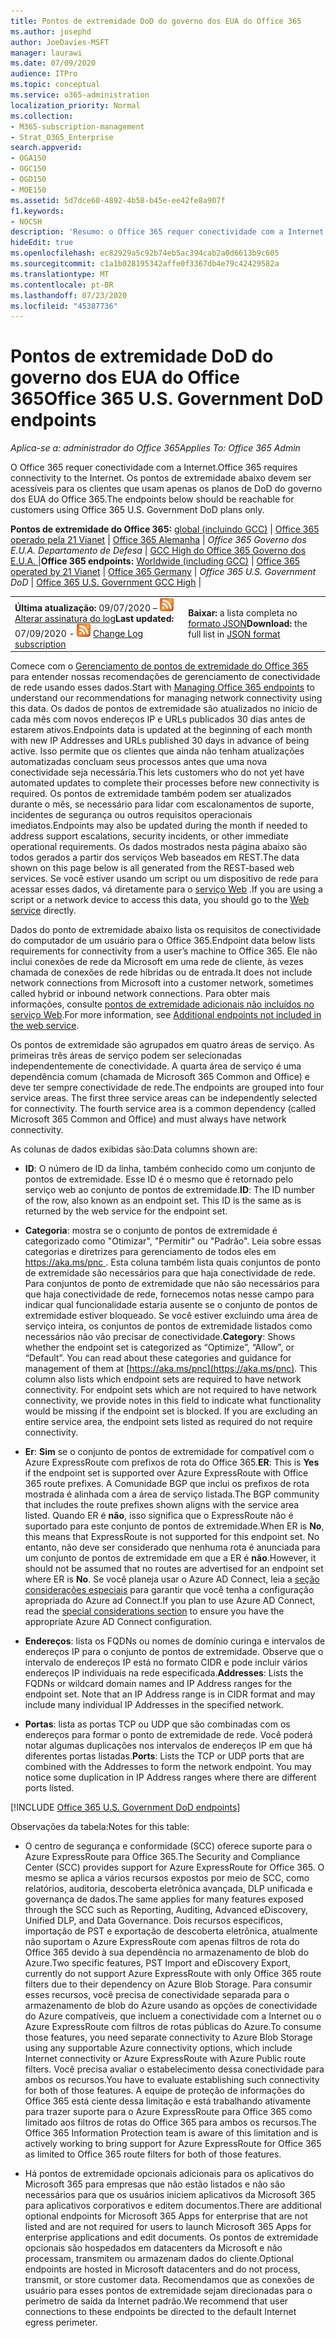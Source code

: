```yaml
---
title: Pontos de extremidade DoD do governo dos EUA do Office 365
ms.author: josephd
author: JoeDavies-MSFT
manager: laurawi
ms.date: 07/09/2020
audience: ITPro
ms.topic: conceptual
ms.service: o365-administration
localization_priority: Normal
ms.collection:
- M365-subscription-management
- Strat_O365_Enterprise
search.appverid:
- OGA150
- OGC150
- OGD150
- MOE150
ms.assetid: 5d7dce60-4892-4b58-b45e-ee42fe8a907f
f1.keywords:
- NOCSH
description: 'Resumo: o Office 365 requer conectividade com a Internet. Os pontos de extremidade abaixo devem ser acessíveis para os clientes que usam apenas os planos de DoD do governo dos EUA do Office 365.'
hideEdit: true
ms.openlocfilehash: ec82929a5c92b74eb5ac394cab2a0d6613b9c605
ms.sourcegitcommit: c1a1b028195342affe0f3367db4e79c42429582a
ms.translationtype: MT
ms.contentlocale: pt-BR
ms.lasthandoff: 07/23/2020
ms.locfileid: "45387736"
---
```

# <a name="office-365-us-government-dod-endpoints"></a><span data-ttu-id="25200-104">Pontos de extremidade DoD do governo dos EUA do Office 365</span><span class="sxs-lookup"><span data-stu-id="25200-104">Office 365 U.S. Government DoD endpoints</span></span>

<span data-ttu-id="25200-105">*Aplica-se a: administrador do Office 365*</span><span class="sxs-lookup"><span data-stu-id="25200-105">*Applies To: Office 365 Admin*</span></span>

 <span data-ttu-id="25200-106">O Office 365 requer conectividade com a Internet.</span><span class="sxs-lookup"><span data-stu-id="25200-106">Office 365 requires connectivity to the Internet.</span></span> <span data-ttu-id="25200-107">Os pontos de extremidade abaixo devem ser acessíveis para os clientes que usam apenas os planos de DoD do governo dos EUA do Office 365.</span><span class="sxs-lookup"><span data-stu-id="25200-107">The endpoints below should be reachable for customers using Office 365 U.S. Government DoD plans only.</span></span>
  
 <span data-ttu-id="25200-108">**Pontos de extremidade do Office 365:** [global (incluindo GCC)](urls-and-ip-address-ranges.md) | [Office 365 operado pela 21 Vianet](urls-and-ip-address-ranges-21vianet.md)  | [Office 365 Alemanha](office-365-germany-endpoints.md)  |  *Office 365 Governo dos E.U.A. Departamento de Defesa* | [GCC High do Office 365 Governo dos E.U.A. ](office-365-u-s-government-gcc-high-endpoints.md) |</span><span class="sxs-lookup"><span data-stu-id="25200-108">**Office 365 endpoints:** [Worldwide (including GCC)](urls-and-ip-address-ranges.md) | [Office 365 operated by 21 Vianet](urls-and-ip-address-ranges-21vianet.md)  | [Office 365 Germany](office-365-germany-endpoints.md) | *Office 365 U.S. Government DoD* | [Office 365 U.S. Government GCC High](office-365-u-s-government-gcc-high-endpoints.md) |</span></span>
  
|||
|:-----|:-----|
|<span data-ttu-id="25200-109">**Última atualização:** 09/07/2020 – ![RSS](media/5dc6bb29-25db-4f44-9580-77c735492c4b.png) [Alterar assinatura do log](https://endpoints.office.com/version/USGOVDoD?allversions=true&format=rss&clientrequestid=b10c5ed1-bad1-445f-b386-b919946339a7)</span><span class="sxs-lookup"><span data-stu-id="25200-109">**Last updated:** 07/09/2020 - ![RSS](media/5dc6bb29-25db-4f44-9580-77c735492c4b.png) [Change Log subscription](https://endpoints.office.com/version/USGOVDoD?allversions=true&format=rss&clientrequestid=b10c5ed1-bad1-445f-b386-b919946339a7)</span></span> <br/> |<span data-ttu-id="25200-110">**Baixar:** a lista completa no [formato JSON](https://endpoints.office.com/endpoints/USGOVDoD?clientrequestid=b10c5ed1-bad1-445f-b386-b919946339a7)</span><span class="sxs-lookup"><span data-stu-id="25200-110">**Download:** the full list in [JSON format](https://endpoints.office.com/endpoints/USGOVDoD?clientrequestid=b10c5ed1-bad1-445f-b386-b919946339a7)</span></span> <br/> |

 <span data-ttu-id="25200-111">Comece com o [Gerenciamento de pontos de extremidade do Office 365](managing-office-365-endpoints.md) para entender nossas recomendações de gerenciamento de conectividade de rede usando esses dados.</span><span class="sxs-lookup"><span data-stu-id="25200-111">Start with [Managing Office 365 endpoints](managing-office-365-endpoints.md) to understand our recommendations for managing network connectivity using this data.</span></span> <span data-ttu-id="25200-112">Os dados de pontos de extremidade são atualizados no início de cada mês com novos endereços IP e URLs publicados 30 dias antes de estarem ativos.</span><span class="sxs-lookup"><span data-stu-id="25200-112">Endpoints data is updated at the beginning of each month with new IP Addresses and URLs published 30 days in advance of being active.</span></span> <span data-ttu-id="25200-113">Isso permite que os clientes que ainda não tenham atualizações automatizadas concluam seus processos antes que uma nova conectividade seja necessária.</span><span class="sxs-lookup"><span data-stu-id="25200-113">This lets customers who do not yet have automated updates to complete their processes before new connectivity is required.</span></span> <span data-ttu-id="25200-114">Os pontos de extremidade também podem ser atualizados durante o mês, se necessário para lidar com escalonamentos de suporte, incidentes de segurança ou outros requisitos operacionais imediatos.</span><span class="sxs-lookup"><span data-stu-id="25200-114">Endpoints may also be updated during the month if needed to address support escalations, security incidents, or other immediate operational requirements.</span></span> <span data-ttu-id="25200-115">Os dados mostrados nesta página abaixo são todos gerados a partir dos serviços Web baseados em REST.</span><span class="sxs-lookup"><span data-stu-id="25200-115">The data shown on this page below is all generated from the REST-based web services.</span></span> <span data-ttu-id="25200-116">Se você estiver usando um script ou um dispositivo de rede para acessar esses dados, vá diretamente para o [serviço Web](office-365-ip-web-service.md) .</span><span class="sxs-lookup"><span data-stu-id="25200-116">If you are using a script or a network device to access this data, you should go to the [Web service](office-365-ip-web-service.md) directly.</span></span>

<span data-ttu-id="25200-117">Dados do ponto de extremidade abaixo lista os requisitos de conectividade do computador de um usuário para o Office 365.</span><span class="sxs-lookup"><span data-stu-id="25200-117">Endpoint data below lists requirements for connectivity from a user’s machine to Office 365.</span></span> <span data-ttu-id="25200-118">Ele não inclui conexões de rede da Microsoft em uma rede de cliente, às vezes chamada de conexões de rede híbridas ou de entrada.</span><span class="sxs-lookup"><span data-stu-id="25200-118">It does not include network connections from Microsoft into a customer network, sometimes called hybrid or inbound network connections.</span></span> <span data-ttu-id="25200-119">Para obter mais informações, consulte [pontos de extremidade adicionais não incluídos no serviço Web](additional-office365-ip-addresses-and-urls.md).</span><span class="sxs-lookup"><span data-stu-id="25200-119">For more information, see [Additional endpoints not included in the web service](additional-office365-ip-addresses-and-urls.md).</span></span> 

<span data-ttu-id="25200-p105">Os pontos de extremidade são agrupados em quatro áreas de serviço. As primeiras três áreas de serviço podem ser selecionadas independentemente de conectividade. A quarta área de serviço é uma dependência comum (chamada de Microsoft 365 Common and Office) e deve ter sempre conectividade de rede.</span><span class="sxs-lookup"><span data-stu-id="25200-p105">The endpoints are grouped into four service areas. The first three service areas can be independently selected for connectivity. The fourth service area is a common dependency (called Microsoft 365 Common and Office) and must always have network connectivity.</span></span>

<span data-ttu-id="25200-123">As colunas de dados exibidas são:</span><span class="sxs-lookup"><span data-stu-id="25200-123">Data columns shown are:</span></span>

- <span data-ttu-id="25200-p106">**ID**: O número de ID da linha, também conhecido como um conjunto de pontos de extremidade. Esse ID é o mesmo que é retornado pelo serviço web ao conjunto de pontos de extremidade.</span><span class="sxs-lookup"><span data-stu-id="25200-p106">**ID**: The ID number of the row, also known as an endpoint set. This ID is the same as is returned by the web service for the endpoint set.</span></span>

- <span data-ttu-id="25200-p107">**Categoria**: mostra se o conjunto de pontos de extremidade é categorizado como "Otimizar", "Permitir" ou "Padrão". Leia sobre essas categorias e diretrizes para gerenciamento de todos eles em [ https://aka.ms/pnc ](https://aka.ms/pnc). Esta coluna também lista quais conjuntos de ponto de extremidade são necessários para que haja conectividade de rede. Para conjuntos de ponto de extremidade que não são necessários para que haja conectividade de rede, fornecemos notas nesse campo para indicar qual funcionalidade estaria ausente se o conjunto de pontos de extremidade estiver bloqueado. Se você estiver excluindo uma área de serviço inteira, os conjuntos de pontos de extremidade listados como necessários não vão precisar de conectividade.</span><span class="sxs-lookup"><span data-stu-id="25200-p107">**Category**: Shows whether the endpoint set is categorized as “Optimize”, “Allow”, or “Default”. You can read about these categories and guidance for management of them at [https://aka.ms/pnc](https://aka.ms/pnc). This column also lists which endpoint sets are required to have network connectivity. For endpoint sets which are not required to have network connectivity, we provide notes in this field to indicate what functionality would be missing if the endpoint set is blocked. If you are excluding an entire service area, the endpoint sets listed as required do not require connectivity.</span></span>

- <span data-ttu-id="25200-131">**Er**: **Sim** se o conjunto de pontos de extremidade for compatível com o Azure ExpressRoute com prefixos de rota do Office 365.</span><span class="sxs-lookup"><span data-stu-id="25200-131">**ER**: This is **Yes** if the endpoint set is supported over Azure ExpressRoute with Office 365 route prefixes.</span></span> <span data-ttu-id="25200-132">A Comunidade BGP que inclui os prefixos de rota mostrada é alinhada com a área de serviço listada.</span><span class="sxs-lookup"><span data-stu-id="25200-132">The BGP community that includes the route prefixes shown aligns with the service area listed.</span></span> <span data-ttu-id="25200-133">Quando ER é **não**, isso significa que o ExpressRoute não é suportado para este conjunto de pontos de extremidade.</span><span class="sxs-lookup"><span data-stu-id="25200-133">When ER is **No**, this means that ExpressRoute is not supported for this endpoint set.</span></span> <span data-ttu-id="25200-134">No entanto, não deve ser considerado que nenhuma rota é anunciada para um conjunto de pontos de extremidade em que a ER é **não**.</span><span class="sxs-lookup"><span data-stu-id="25200-134">However, it should not be assumed that no routes are advertised for an endpoint set where ER is **No**.</span></span> <span data-ttu-id="25200-135">Se você planeja usar o Azure AD Connect, leia a [seção considerações especiais](https://docs.microsoft.com/azure/active-directory/hybrid/reference-connect-instances#microsoft-azure-government) para garantir que você tenha a configuração apropriada do Azure ad Connect.</span><span class="sxs-lookup"><span data-stu-id="25200-135">If you plan to use Azure AD Connect, read the [special considerations section](https://docs.microsoft.com/azure/active-directory/hybrid/reference-connect-instances#microsoft-azure-government) to ensure you have the appropriate Azure AD Connect configuration.</span></span>

- <span data-ttu-id="25200-p109">**Endereços**: lista os FQDNs ou nomes de domínio curinga e intervalos de endereços IP para o conjunto de pontos de extremidade. Observe que o intervalo de endereços IP está no formato CIDR e pode incluir vários endereços IP individuais na rede especificada.</span><span class="sxs-lookup"><span data-stu-id="25200-p109">**Addresses**: Lists the FQDNs or wildcard domain names and IP Address ranges for the endpoint set. Note that an IP Address range is in CIDR format and may include many individual IP Addresses in the specified network.</span></span>
 
- <span data-ttu-id="25200-p110">**Portas**: lista as portas TCP ou UDP que são combinadas com os endereços para formar o ponto de extremidade de rede. Você poderá notar algumas duplicações nos intervalos de endereços IP em que há diferentes portas listadas.</span><span class="sxs-lookup"><span data-stu-id="25200-p110">**Ports**: Lists the TCP or UDP ports that are combined with the Addresses to form the network endpoint. You may notice some duplication in IP Address ranges where there are different ports listed.</span></span>
 
[!INCLUDE [Office 365 U.S. Government DoD endpoints](./includes/office-365-u.s.-government-dod-endpoints.md)]
  
<span data-ttu-id="25200-140">Observações da tabela:</span><span class="sxs-lookup"><span data-stu-id="25200-140">Notes for this table:</span></span>

- <span data-ttu-id="25200-141">O centro de segurança e conformidade (SCC) oferece suporte para o Azure ExpressRoute para Office 365.</span><span class="sxs-lookup"><span data-stu-id="25200-141">The Security and Compliance Center (SCC) provides support for Azure ExpressRoute for Office 365.</span></span> <span data-ttu-id="25200-142">O mesmo se aplica a vários recursos expostos por meio de SCC, como relatórios, auditoria, descoberta eletrônica avançada, DLP unificada e governança de dados.</span><span class="sxs-lookup"><span data-stu-id="25200-142">The same applies for many features exposed through the SCC such as Reporting, Auditing, Advanced eDiscovery, Unified DLP, and Data Governance.</span></span> <span data-ttu-id="25200-143">Dois recursos específicos, importação de PST e exportação de descoberta eletrônica, atualmente não suportam o Azure ExpressRoute com apenas filtros de rota do Office 365 devido à sua dependência no armazenamento de blob do Azure.</span><span class="sxs-lookup"><span data-stu-id="25200-143">Two specific features, PST Import and eDiscovery Export, currently do not support Azure ExpressRoute with only Office 365 route filters due to their dependency on Azure Blob Storage.</span></span> <span data-ttu-id="25200-144">Para consumir esses recursos, você precisa de conectividade separada para o armazenamento de blob do Azure usando as opções de conectividade do Azure compatíveis, que incluem a conectividade com a Internet ou o Azure ExpressRoute com filtros de rotas públicas do Azure.</span><span class="sxs-lookup"><span data-stu-id="25200-144">To consume those features, you need separate connectivity to Azure Blob Storage using any supportable Azure connectivity options, which include Internet connectivity or Azure ExpressRoute with Azure Public route filters.</span></span> <span data-ttu-id="25200-145">Você precisa avaliar o estabelecimento dessa conectividade para ambos os recursos.</span><span class="sxs-lookup"><span data-stu-id="25200-145">You have to evaluate establishing such connectivity for both of those features.</span></span> <span data-ttu-id="25200-146">A equipe de proteção de informações do Office 365 está ciente dessa limitação e está trabalhando ativamente para trazer suporte para o Azure ExpressRoute para Office 365 como limitado aos filtros de rotas do Office 365 para ambos os recursos.</span><span class="sxs-lookup"><span data-stu-id="25200-146">The Office 365 Information Protection team is aware of this limitation and is actively working to bring support for Azure ExpressRoute for Office 365 as limited to Office 365 route filters for both of those features.</span></span>

- <span data-ttu-id="25200-147">Há pontos de extremidade opcionais adicionais para os aplicativos do Microsoft 365 para empresas que não estão listados e não são necessários para que os usuários iniciem aplicativos da Microsoft 365 para aplicativos corporativos e editem documentos.</span><span class="sxs-lookup"><span data-stu-id="25200-147">There are additional optional endpoints for Microsoft 365 Apps for enterprise that are not listed and are not required for users to launch Microsoft 365 Apps for enterprise applications and edit documents.</span></span> <span data-ttu-id="25200-148">Os pontos de extremidade opcionais são hospedados em datacenters da Microsoft e não processam, transmitem ou armazenam dados do cliente.</span><span class="sxs-lookup"><span data-stu-id="25200-148">Optional endpoints are hosted in Microsoft datacenters and do not process, transmit, or store customer data.</span></span> <span data-ttu-id="25200-149">Recomendamos que as conexões de usuário para esses pontos de extremidade sejam direcionadas para o perímetro de saída da Internet padrão.</span><span class="sxs-lookup"><span data-stu-id="25200-149">We recommend that user connections to these endpoints be directed to the default Internet egress perimeter.</span></span>
